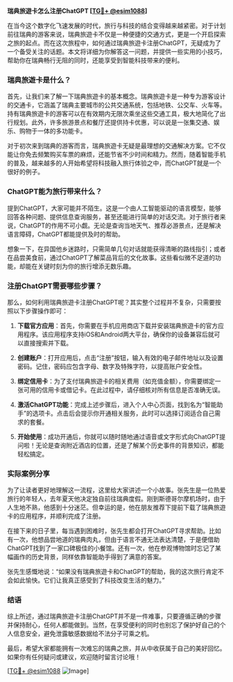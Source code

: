 **瑞典旅遊卡怎么注册ChatGPT [[TG💪+ @esim1088](https://t.me/s/esim1088)]**

在当今这个数字化飞速发展的时代，旅行与科技的结合变得越来越紧密。对于计划前往瑞典的游客来说，瑞典旅遊卡不仅是一种便捷的交通方式，更是一个开启探索之旅的起点。而在这次旅程中，如何通过瑞典旅遊卡注册ChatGPT，无疑成为了一个备受关注的话题。本文将详细为你解答这一问题，并提供一些实用的小技巧，帮助你在瑞典畅行无阻的同时，还能享受到智能科技带来的便利。

### 瑞典旅遊卡是什么？

首先，让我们来了解一下瑞典旅遊卡的基本概念。瑞典旅遊卡是一种专为游客设计的交通卡，它涵盖了瑞典主要城市的公共交通系统，包括地铁、公交车、火车等。持有瑞典旅遊卡的游客可以在有效期内无限次乘坐这些交通工具，极大地简化了出行规划。此外，许多旅游景点和餐厅还提供持卡优惠，可以说是一张集交通、娱乐、购物于一体的多功能卡。

对于初次来到瑞典的游客而言，瑞典旅遊卡无疑是最理想的交通解决方案。它不仅能让你免去频繁购买车票的麻烦，还能节省不少时间和精力。然而，随着智能手机的普及，越来越多的人开始希望将科技融入旅行体验之中，而ChatGPT就是一个很好的例子。

### ChatGPT能为旅行带来什么？

提到ChatGPT，大家可能并不陌生。这是一个由人工智能驱动的语言模型，能够回答各种问题、提供信息查询服务，甚至还能进行简单的对话交流。对于旅行者来说，ChatGPT的作用不可小觑。无论是查询当地天气、推荐必游景点，还是解决语言障碍，ChatGPT都能提供及时的帮助。

想象一下，在异国他乡迷路时，只需简单几句对话就能获得清晰的路线指引；或者在品尝美食前，通过ChatGPT了解菜品背后的文化故事。这些看似微不足道的功能，却能在关键时刻为你的旅行增添无数乐趣。

### 注册ChatGPT需要哪些步骤？

那么，如何利用瑞典旅遊卡注册ChatGPT呢？其实整个过程并不复杂，只需要按照以下步骤操作即可：

1. **下载官方应用**：首先，你需要在手机应用商店下载并安装瑞典旅遊卡的官方应用程序。该应用程序支持iOS和Android两大平台，确保你的设备兼容后就可以直接搜索并下载。

2. **创建账户**：打开应用后，点击“注册”按钮，输入有效的电子邮件地址以及设置密码。记住，密码应包含字母、数字及特殊字符，以提高账户安全性。

3. **绑定信用卡**：为了支付瑞典旅遊卡的相关费用（如充值金额），你需要绑定一张可用的信用卡或借记卡。在此过程中，请仔细核对所有信息是否准确无误。

4. **激活ChatGPT功能**：完成上述步骤后，进入个人中心页面，找到名为“智能助手”的选项卡。点击后会提示你开通相关服务，此时可以选择订阅适合自己需求的套餐。

5. **开始使用**：成功开通后，你就可以随时随地通过语音或文字形式向ChatGPT提问啦！无论是查询附近酒店的位置，还是了解某个历史事件的背景知识，都能轻松搞定。

### 实际案例分享

为了让读者更好地理解这一流程，这里给大家讲述一个小故事。张先生是一位热爱旅行的年轻人，去年夏天他决定独自前往瑞典度假。刚到斯德哥尔摩机场时，由于人生地不熟，他感到十分迷茫。但幸运的是，他在朋友推荐下提前下载了瑞典旅遊卡的应用程序，并顺利完成了注册。

在接下来的日子里，每当遇到困难时，张先生都会打开ChatGPT寻求帮助。比如有一次，他想品尝地道的瑞典肉丸，但由于语言不通无法表达清楚，于是便借助ChatGPT找到了一家口碑极佳的小餐馆。还有一次，他在参观博物馆时忘记了某幅画作的历史背景，同样依靠智能助手得到了满意的答案。

张先生感慨地说：“如果没有瑞典旅遊卡和ChatGPT的帮助，我的这次旅行肯定不会如此愉快。它们让我真正感受到了科技改变生活的魅力。”

### 结语

综上所述，通过瑞典旅遊卡注册ChatGPT并不是一件难事，只要遵循正确的步骤并保持耐心，任何人都能做到。当然，在享受便利的同时也别忘了保护好自己的个人信息安全，避免泄露敏感数据给不法分子可乘之机。

最后，希望大家都能拥有一次难忘的瑞典之旅，并从中收获属于自己的美好回忆。如果你有任何疑问或建议，欢迎随时留言讨论哦！

[[TG💪+ @esim1088](https://t.me/s/esim1088) ![Image](https://i.postimg.cc/4NQfJmqS/Snipaste-2025-05-13-00-14-12.png)]